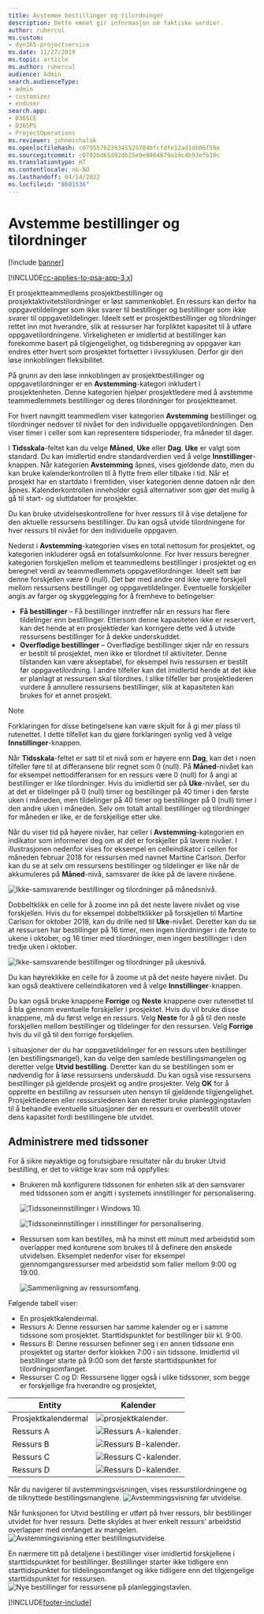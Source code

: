 ```yaml
---
title: Avstemme bestillinger og tilordninger
description: Dette emnet gir informasjon om faktiske verdier.
author: ruhercul
ms.custom:
- dyn365-projectservice
ms.date: 11/27/2019
ms.topic: article
ms.author: ruhercul
audience: Admin
search.audienceType:
- admin
- customizer
- enduser
search.app:
- D365CE
- D365PS
- ProjectOperations
ms.reviewer: johnmichalak
ms.openlocfilehash: c0795576239345525704bfcfdfe12ad1db06f59e
ms.sourcegitcommit: c0792bd65d92db25e0e8864879a19c4b93efb10c
ms.translationtype: HT
ms.contentlocale: nb-NO
ms.lasthandoff: 04/14/2022
ms.locfileid: "8601536"
---
```

# <a name="reconcile-bookings-and-assignments"></a>Avstemme bestillinger og tilordninger

[!include [banner](../includes/psa-now-project-operations.md)]

[!INCLUDE[cc-applies-to-psa-app-3.x](../includes/cc-applies-to-psa-app-3x.md)]

Et prosjektteammedlems prosjektbestillinger og prosjektaktivitetstilordninger er løst sammenkoblet. En ressurs kan derfor ha oppgavetildelinger som ikke svarer til bestillinger og bestillinger som ikke svarer til oppgavetildelinger. Ideelt sett er prosjektbestillinger og tilordninger rettet inn mot hverandre, slik at ressurser har forpliktet kapasitet til å utføre oppgavetilordningene. Virkeligheten er imidlertid at bestillinger kan forekomme basert på tilgjengelighet, og tidsberegning av oppgaver kan endres etter hvert som prosjektet fortsetter i livssyklusen. Derfor gir den løse innkoblingen fleksibilitet.

På grunn av den løse innkoblingen av prosjektbestillinger og oppgavetilordninger er en **Avstemming**-kategori inkludert i prosjektenheten. Denne kategorien hjelper prosjektledere med å avstemme teammedlemmets bestillinger og deres tilordninger for prosjektteamet.

For hvert navngitt teammedlem viser kategorien **Avstemming** bestillinger og tilordninger nedover til nivået for den individuelle oppgavetilordningen. Den viser timer i celler som kan representere tidsperioder, fra måneder til dager.

I **Tidsskala**-feltet kan du velge **Måned**, **Uke** eller **Dag**. **Uke** er valgt som standard. Du kan imidlertid endre standardverdien ved å velge **Innstillinger**-knappen. Når kategorien **Avstemming** åpnes, vises gjeldende dato, men du kan bruke kalenderkontrollen til å flytte frem eller tilbake i tid. Når et prosjekt har en startdato i fremtiden, viser kategorien denne datoen når den åpnes. Kalenderkontrollen inneholder også alternativer som gjør det mulig å gå til start- og sluttdatoer for prosjekter.

Du kan bruke utvidelseskontrollene for hver ressurs til å vise detaljene for den aktuelle ressursens bestillinger. Du kan også utvide tilordningene for hver ressurs til nivået for den individuelle oppgaven.

Nederst i **Avstemming**-kategorien vises en total nettosum for prosjektet, og kategorien inkluderer også en totalsumkolonne. For hver ressurs beregner kategorien forskjellen mellom et teammedlems bestillinger i prosjektet og en beregnet verdi av teammedlemmets oppgavetilordninger. Ideelt sett bør denne forskjellen være 0 (null). Det bør med andre ord ikke være forskjell mellom ressursens bestillinger og oppgavetildelinger. Eventuelle forskjeller angis av farger og skyggelegging for å fremheve to betingelser:

- **Få bestillinger** – Få bestillinger inntreffer når en ressurs har flere tildelinger enn bestillinger. Ettersom denne kapasiteten ikke er reservert, kan det hende at en prosjektleder kan korrigere dette ved å utvide ressursens bestillinger for å dekke underskuddet.
- **Overflødige bestillinger** – Overflødige bestillinger skjer når en ressurs er bestilt til prosjektet, men ikke er tilordnet til aktiviteter. Denne tilstanden kan være akseptabel, for eksempel hvis ressursen er bestilt før oppgavetilordning. I andre tilfeller kan det imidlertid hende at det ikke er planlagt at ressursen skal tilordnes. I slike tilfeller bør prosjektlederen vurdere å annullere ressursens bestillinger, slik at kapasiteten kan brukes for et annet prosjekt.

> [!NOTE]
> Forklaringen for disse betingelsene kan være skjult for å gi mer plass til rutenettet. I dette tilfellet kan du gjøre forklaringen synlig ved å velge **Innstillinger**-knappen.

Når **Tidsskala**-feltet er satt til et nivå som er høyere enn **Dag**, kan det i noen tilfeller føre til at differansene blir regnet som 0 (null). På **Måned**-nivået kan for eksempel nettodifferansen for en ressurs være 0 (null) for å angi at bestillinger er like tilordninger. Hvis du imidlertid ser på **Uke**-nivået, ser du at det er tildelinger på 0 (null) timer og bestillinger på 40 timer i den første uken i måneden, men tildelinger på 40 timer og bestillinger på 0 (null) timer i den andre uken i måneden. Selv om totalt antall bestillinger og tilordninger for måneden er like, er de forskjellige etter uke.

Når du viser tid på høyere nivåer, har celler i **Avstemming**-kategorien en indikator som informerer deg om at det er forskjeller på lavere nivåer. I illustrasjonen nedenfor vises for eksempel en celleindikator i cellen for måneden februar 2018 for ressursen med navnet Martine Carlson. Derfor kan du se at selv om ressursens bestillinger og tildelinger er like når de akkumuleres på **Måned**-nivå, samsvarer de ikke på de lavere nivåene.

![Ikke-samsvarende bestillinger og tilordninger på månedsnivå.](media/reconcile-assignments-01.JPG)

Dobbeltklikk en celle for å zoome inn på det neste lavere nivået og vise forskjellen. Hvis du for eksempel dobbeltklikker på forskjellen til Martine Carlson for oktober 2018, kan du drille ned til **Uke**-nivået. Deretter kan du se at ressursen har bestillinger på 16 timer, men ingen tilordninger i de første to ukene i oktober, og 16 timer med tilordninger, men ingen bestillinger i den tredje uken i oktober.

![Ikke-samsvarende bestillinger og tilordninger på ukesnivå.](media/reconcile-assignments-02.JPG)

Du kan høyreklikke en celle for å zoome ut på det neste høyere nivået. Du kan også deaktivere celleindikatoren ved å velge **Innstillinger**-knappen. 

Du kan også bruke knappene **Forrige** og **Neste** knappene over rutenettet til å bla gjennom eventuelle forskjeller i prosjektet. Hvis du vil bruke disse knappene, må du først velge en ressurs. Velg **Neste** for å gå til den neste forskjellen mellom bestillinger og tildelinger for den ressursen. Velg **Forrige** hvis du vil gå til den forrige forskjellen.

I situasjoner der du har oppgavetildelinger for en ressurs uten bestillinger (en bestillingsmangel), kan du velge den samlede bestillingsmangelen og deretter velge **Utvid bestilling**. Deretter kan du se bestillingen som er nødvendig for å løse ressursens underskudd. Du kan også vise ressursens bestillinger på gjeldende prosjekt og andre prosjekter. Velg **OK** for å opprette en bestilling av ressursen uten hensyn til gjeldende tilgjengelighet. Prosjektlederen eller ressurslederen kan deretter bruke planleggingstavlen til å behandle eventuelle situasjoner der en ressurs er overbestilt utover dens kapasitet fordi bestillingene ble utvidet.

## <a name="managing-with-time-zones"></a>Administrere med tidssoner
For å sikre nøyaktige og forutsigbare resultater når du bruker Utvid bestilling, er det to viktige krav som må oppfylles:  

- Brukeren må konfigurere tidssonen for enheten slik at den samsvarer med tidssonen som er angitt i systemets innstillinger for personalisering.
 
  ![Tidssoneinnstillinger i Windows 10.](media/reconcile-assignments-03.png)

  ![Tidssoneinnstillinger i innstillinger for personalisering.](media/reconcile-assignments-04.png)
 
- Ressursen som kan bestilles, må ha minst ett minutt med arbeidstid som overlapper med konturene som brukes til å definere den ønskede utvidelsen. Eksemplet nedenfor viser for eksempel gjennomgangsressurser med arbeidstid som faller mellom 9:00 og 19:00. 

  ![Sammenligning av ressursomfang.](media/reconcile-assignments-05.png)

Følgende tabell viser:

- En prosjektkalendermal.
- Ressurs A: Denne ressursen har samme kalender og er i samme tidssone som prosjektet. Starttidspunktet for bestillinger blir kl. 9:00.
- Ressurs B: Denne ressursen befinner seg i en annen tidssone enn prosjektet og starter derfor klokken 7:00 i sin tidssone. Imidlertid vil bestillinger starte på 9:00 som det første starttidspunktet for tilordningsomfanget.
- Ressurser C og D: Ressursene ligger også i ulike tidssoner, som begge er forskjellige fra hverandre og prosjektet,

|Entity  |Kalender  |
|-|-|
|Prosjektkalendermal   | ![prosjektkalender.](media/reconcile-assignments-06.png) |
|Ressurs A  | ![Ressurs A-kalender.](media/reconcile-assignments-06.png) |
|Ressurs B  |  ![Ressurs B-kalender.](media/reconcile-assignments-07.png) |
|Ressurs C  |  ![Ressurs C-kalender.](media/reconcile-assignments-08.png) |
|Ressurs D  | ![Ressurs D-kalender.](media/reconcile-assignments-09.png)  |
 
Når du navigerer til avstemmingsvisningen, vises ressurstilordningene og de tilknyttede bestillingsmanglene.
 ![Avstemmingsvisning før utvidelse.](media/reconcile-assignments-10.png)

Når funksjonen for Utvid bestilling er utført på hver ressurs, blir bestillinger utvidet for hver ressurs. Dette skyldes at hver enkelt ressurs' arbeidstid overlapper med omfanget av mangelen.
 ![Avstemmingsvisning etter bestillingsutvidelse.](media/reconcile-assignments-11.png) 

En nærmere titt på detaljene i bestillinger viser imidlertid forskjellene i starttidspunktet for bestillinger. Bestillinger starter ikke tidligere enn starttidspunktet for tildelingsomfanget og ikke tidligere enn det tilgjengelige starttidspunktet for ressursen.
 ![Nye bestillinger for ressursene på planleggingstavlen.](media/reconcile-assignments-12.png)


[!INCLUDE[footer-include](../includes/footer-banner.md)]
